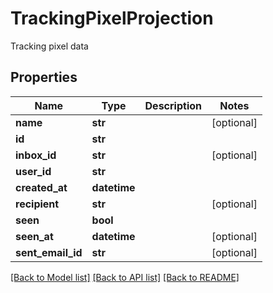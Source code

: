 # TrackingPixelProjection

Tracking pixel data
## Properties
Name | Type | Description | Notes
------------ | ------------- | ------------- | -------------
**name** | **str** |  | [optional] 
**id** | **str** |  | 
**inbox_id** | **str** |  | [optional] 
**user_id** | **str** |  | 
**created_at** | **datetime** |  | 
**recipient** | **str** |  | [optional] 
**seen** | **bool** |  | 
**seen_at** | **datetime** |  | [optional] 
**sent_email_id** | **str** |  | [optional] 

[[Back to Model list]](../README#documentation-for-models) [[Back to API list]](../README#documentation-for-api-endpoints) [[Back to README]](../README)


